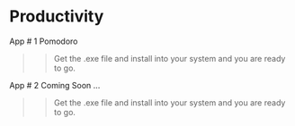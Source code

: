 # Productivity

App # 1 Pomodoro

>> Get the .exe file and install into your system and you are ready to go.

App # 2 Coming Soon ...

>> Get the .exe file and install into your system and you are ready to go.
